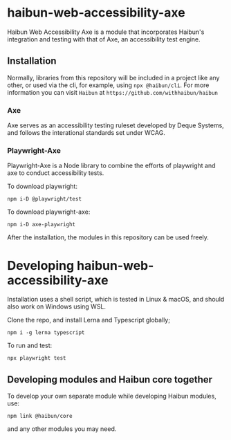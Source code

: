 # haibun-web-accessibility-axe

Haibun Web Accessibility Axe is a module that incorporates Haibun's integration and testing with that of Axe, an accessibility test engine. 

## Installation

Normally, libraries from this repository will be included in a project like any other, or used via the cli, for example, using `npx @haibun/cli`. For more information you can visit `Haibun` at `https://github.com/withhaibun/haibun`

### Axe 

Axe serves as an accessibility testing ruleset developed by Deque Systems, and follows the interational standards set under WCAG. 

### Playwright-Axe 

Playwright-Axe is a Node library to combine the efforts of playwright and axe to conduct accessibility tests. 

To download playwright: 

`npm i-D @playwright/test`

To download playwright-axe: 

`npm i-D axe-playwright`

After the installation, the modules in this repository can be used freely. 

# Developing haibun-web-accessibility-axe

Installation uses a shell script, which is tested in Linux & macOS,
and should also work on Windows using WSL.

Clone the repo, 
and install Lerna and Typescript globally;

`npm i -g lerna typescript`

To run and test:

  `npx playwright test`


## Developing modules and Haibun core together

To develop your own separate module while developing Haibun modules, use:

`npm link @haibun/core`

and any other modules you may need.
 